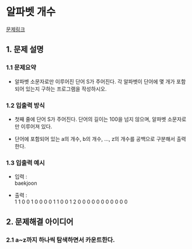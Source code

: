 # 알파벳 개수
[문제링크](https://www.acmicpc.net/problem/10808)

## 1. 문제 설명

### 1.1 문제요약
- 알파벳 소문자로만 이루어진 단어 S가 주어진다. 각 알파벳이 단어에 몇 개가 포함되어 있는지 구하는 프로그램을 작성하시오.

### 1.2 입출력 방식 
- 첫째 줄에 단어 S가 주어진다. 단어의 길이는 100을 넘지 않으며, 알파벳 소문자로만 이루어져 있다.

- 단어에 포함되어 있는 a의 개수, b의 개수, …, z의 개수를 공백으로 구분해서 출력한다.
### 1.3 입출력 예시
- 입력 :
<br>baekjoon

- 출력 : 
<br>1 1 0 0 1 0 0 0 0 1 1 0 0 1 2 0 0 0 0 0 0 0 0 0 0 0

## 2. 문제해결 아이디어

### 2.1 a~z까지 하나씩 탐색하면서 카운트한다.